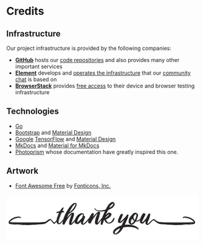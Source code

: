 # Credits

<!-- [A big thank you to all current and past sponsors](https://github.com/theduckcompany/duckcloud/blob/develop/SPONSORS.md), whose generous support has been and continues to be essential to the success of the project! :octicons-heart-fill-24:{ .heart .purple } -->

## Infrastructure ##

Our project infrastructure is provided by the following companies:

- [**GitHub**](https://github.com/) hosts our [code repositories](https://github.com/theduckcompany/duckcloud) and also provides many other important services
- [**Element**](https://element.io/) develops and [operates the infrastructure](https://matrix.org/) that our [community chat](https://link.duckcloud.co/chat) is based on
- [**BrowserStack**](https://www.browserstack.com/) provides [free access](https://www.browserstack.com/open-source) to their device and browser testing infrastructure

## Technologies ##

* [Go](https://golang.org/)
* [Bootstrap](https://mdbootstrap.com/) and [Material Design](https://material.io/)
* [Google](https://developers.google.com/) [TensorFlow](https://www.tensorflow.org/) and [Material Design](https://material.io/)
* [MkDocs](https://www.mkdocs.org/) and [Material for MkDocs](https://squidfunk.github.io/mkdocs-material/)
* [Photoprism](https://docs.photoprism.app/) whose documentation have greatly inspired this one.

## Artwork ##

* [Font Awesome Free](https://fontawesome.com/download) by [Fonticons, Inc.](https://fontawesome.com/)

![Thank You](img/credits.jpg)
